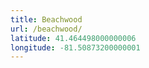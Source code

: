 ```yaml
---
title: Beachwood
url: /beachwood/
latitude: 41.464498000000006
longitude: -81.50873200000001
---
```

